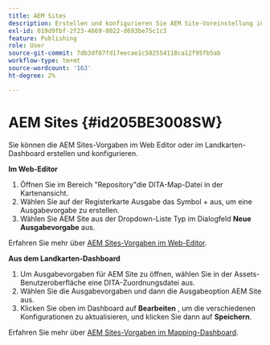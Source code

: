 ```yaml
---
title: AEM Sites
description: Erstellen und konfigurieren Sie AEM Site-Voreinstellung in AEM Guides. Verwenden Sie AEM Site-Unterstützung, um eine artikelbasierte Ausgabe zu generieren, Themen zur Ausgabenverknüpfung zu erstellen, Conref zu veröffentlichen und eine Zeichenfolge innerhalb des Inhalts zu suchen.
exl-id: 019d9fbf-2f23-4669-8022-d693be75c1c3
feature: Publishing
role: User
source-git-commit: 7db3df07fd17eecae1c502554118ca12f95fb5ab
workflow-type: tm+mt
source-wordcount: '163'
ht-degree: 2%

---
```


# AEM Sites {#id205BE3008SW}



Sie können die AEM Sites-Vorgaben im Web Editor oder im Landkarten-Dashboard erstellen und konfigurieren.

**Im Web-Editor**

1. Öffnen Sie im Bereich &quot;Repository&quot;die DITA-Map-Datei in der Kartenansicht.
1. Wählen Sie auf der Registerkarte Ausgabe das Symbol + aus, um eine Ausgabevorgabe zu erstellen.
1. Wählen Sie AEM Site aus der Dropdown-Liste Typ im Dialogfeld **Neue Ausgabevorgabe** aus.

Erfahren Sie mehr über [AEM Sites-Vorgaben im Web-Editor](generate-output-aem-site-web-editor.md).


**Aus dem Landkarten-Dashboard**


1. Um Ausgabevorgaben für AEM Site zu öffnen, wählen Sie in der Assets-Benutzeroberfläche eine DITA-Zuordnungsdatei aus.
1. Wählen Sie die Ausgabevorgaben und dann die Ausgabeoption AEM Site aus.
1. Klicken Sie oben im Dashboard auf **Bearbeiten** , um die verschiedenen Konfigurationen zu aktualisieren, und klicken Sie dann auf **Speichern**.

Erfahren Sie mehr über [AEM Sites-Vorgaben im Mapping-Dashboard](generate-output-aem-site-map-dashboard.md).
